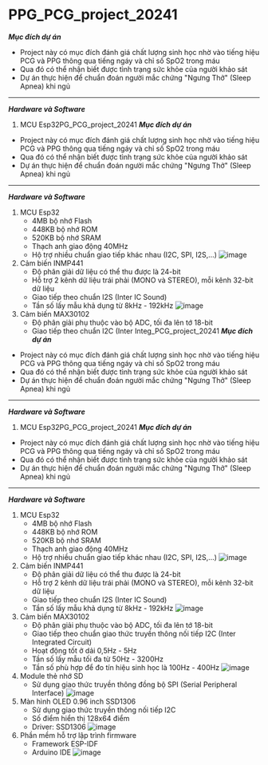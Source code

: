 # PPG_PCG_project_20241
***Mục đích dự án***
* Project này có mục đích đánh giá chất lượng sinh học nhờ vào tiếng hiệu PCG và PPG thông qua tiếng ngáy và chỉ số SpO2 trong máu
* Qua đó có thể nhận biết được tình trạng sức khỏe của người khảo sát
* Dự án thực hiện để chuẩn đoán người mắc chứng "Ngưng Thở" (Sleep Apnea) khi ngủ
***
***Hardware và Software***
1. MCU Esp32PG_PCG_project_20241
***Mục đích dự án***
* Project này có mục đích đánh giá chất lượng sinh học nhờ vào tiếng hiệu PCG và PPG thông qua tiếng ngáy và chỉ số SpO2 trong máu
* Qua đó có thể nhận biết được tình trạng sức khỏe của người khảo sát
* Dự án thực hiện để chuẩn đoán người mắc chứng "Ngưng Thở" (Sleep Apnea) khi ngủ
***
***Hardware và Software***
1. MCU Esp32
   * 4MB bộ nhớ Flash
   * 448KB bộ nhớ ROM
   * 520KB bộ nhớ SRAM
   * Thạch anh giao động 40MHz 
   * Hộ trợ nhiều chuẩn giao tiếp khác nhau (I2C, SPI, I2S,...)
   ![image](https://github.com/user-attachments/assets/62cba73e-3d17-49de-bc7a-c4a977da22d7)
2. Cảm biến INMP441
   * Độ phân giải dữ liệu có thể thu được là 24-bit
   * Hỗ trợ 2 kênh dữ liệu trái phải (MONO và STEREO), mỗi kênh 32-bit dữ liệu
   * Giao tiếp theo chuẩn I2S (Inter IC Sound)
   * Tần số lấy mẫu khả dụng từ 8kHz - 192kHz
  ![image](https://github.com/user-attachments/assets/acaae52e-ac4d-4ab9-967f-c5e09cc1c63d)
4. Cảm biến MAX30102
   * Độ phân giải phụ thuộc vào bộ ADC, tối đa lên tớ 18-bit
   * Giao tiếp theo chuẩn I2C (Inter Integ_PCG_project_20241
***Mục đích dự án***
* Project này có mục đích đánh giá chất lượng sinh học nhờ vào tiếng hiệu PCG và PPG thông qua tiếng ngáy và chỉ số SpO2 trong máu
* Qua đó có thể nhận biết được tình trạng sức khỏe của người khảo sát
* Dự án thực hiện để chuẩn đoán người mắc chứng "Ngưng Thở" (Sleep Apnea) khi ngủ
***
***Hardware và Software***
1. MCU Esp32PG_PCG_project_20241
***Mục đích dự án***
* Project này có mục đích đánh giá chất lượng sinh học nhờ vào tiếng hiệu PCG và PPG thông qua tiếng ngáy và chỉ số SpO2 trong máu
* Qua đó có thể nhận biết được tình trạng sức khỏe của người khảo sát
* Dự án thực hiện để chuẩn đoán người mắc chứng "Ngưng Thở" (Sleep Apnea) khi ngủ
***
***Hardware và Software***
1. MCU Esp32
   * 4MB bộ nhớ Flash
   * 448KB bộ nhớ ROM
   * 520KB bộ nhớ SRAM
   * Thạch anh giao động 40MHz 
   * Hộ trợ nhiều chuẩn giao tiếp khác nhau (I2C, SPI, I2S,...)
   ![image](https://github.com/user-attachments/assets/62cba73e-3d17-49de-bc7a-c4a977da22d7)
2. Cảm biến INMP441
   * Độ phân giải dữ liệu có thể thu được là 24-bit
   * Hỗ trợ 2 kênh dữ liệu trái phải (MONO và STEREO), mỗi kênh 32-bit dữ liệu
   * Giao tiếp theo chuẩn I2S (Inter IC Sound)
   * Tần số lấy mẫu khả dụng từ 8kHz - 192kHz
  ![image](https://github.com/user-attachments/assets/acaae52e-ac4d-4ab9-967f-c5e09cc1c63d)
4. Cảm biến MAX30102
   * Độ phân giải phụ thuộc vào bộ ADC, tối đa lên tớ 18-bit
   * Giao tiếp theo chuẩn giao thức truyền thông nối tiếp I2C (Inter Integrated Circuit)
   * Hoạt động tốt ở dải 0,5Hz - 5Hz
   * Tần số lấy mẫu tối đa từ 50Hz - 3200Hz
   * Tần số phù hợp để đo tín hiệu sinh học là 100Hz - 400Hz
 ![image](https://github.com/user-attachments/assets/7098881a-031f-4aa7-83fe-95745adaab84)
5. Module thẻ nhớ SD
   * Sử dụng giao thức truyền thông đồng bộ SPI (Serial Peripheral Interface)
![image](https://github.com/user-attachments/assets/9d934c58-a4e7-4051-beb1-621e56522a6a)
6. Màn hình OLED 0.96 inch SSD1306
   * Sử dụng giao thức truyền thông nối tiếp I2C
   * Số điểm hiển thị 128x64 điểm
   * Driver: SSD1306
  ![image](https://github.com/user-attachments/assets/e013fb40-f03b-4b9e-ad67-e852a17fe478)
7. Phần mềm hỗ trợ lập trình firmware
   * Framework ESP-IDF
   * Arduino IDE
![image](https://github.com/user-attachments/assets/dca27ee6-34d8-45f9-b89f-c12095224862)




